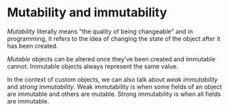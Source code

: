 <h1>Mutability and immutability</h1>

*Mutability* literally means "the quality of being changeable" and in 
programming, it refers to the idea of changing the state of the object after 
it has been created. 

*Mutable* objects can be altered once they've been created and immutable cannot.
Immutable objects always represent the same value.

In the context of custom objects, we can also talk about *weak immutability*
and *strong immutability*. Weak immutability is when some fields of an object 
are immutable and others are mutable. Strong immutability is when all fields are 
immutable. 


